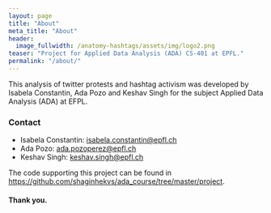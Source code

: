```yaml
---
layout: page
title: "About"
meta_title: "About"
header:
  image_fullwidth: /anatomy-hashtags/assets/img/logo2.png
teaser: "Project for Applied Data Analysis (ADA) CS-401 at EPFL."
permalink: "/about/"
---
```


This analysis of twitter protests and hashtag activism was developed by Isabela Constantin, Ada Pozo and Keshav Singh for the subject Applied Data Analysis (ADA) at EFPL.

### Contact

* Isabela Constantin: isabela.constantin@epfl.ch
* Ada Pozo: ada.pozoperez@epfl.ch
* Keshav Singh: keshav.singh@epfl.ch

The code supporting this project can be found in <a href="https://github.com/shaginhekvs/ada_course/tree/master/project"> https://github.com/shaginhekvs/ada_course/tree/master/project. </a>

#### Thank you.